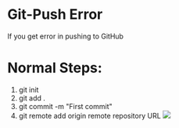# Git-Push Error
If you get error in pushing to GitHub
# Normal Steps:
1. git init
2. git add .
3. git commit -m "First commit"
4. git remote add origin remote repository URL
![]('git_copy.png')
